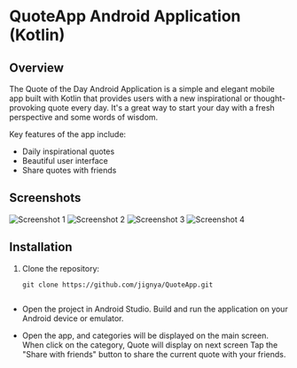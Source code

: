 # QuoteApp Android Application (Kotlin)

## Overview

The Quote of the Day Android Application is a simple and elegant mobile app built with Kotlin that provides users with a new inspirational or thought-provoking quote every day. It's a great way to start your day with a fresh perspective and some words of wisdom.

Key features of the app include:
- Daily inspirational quotes
- Beautiful user interface
- Share quotes with friends


## Screenshots

![Screenshot 1](screenshots/screenshot1.png)
![Screenshot 2](screenshots/screenshot2.png)
![Screenshot 3](screenshots/screenshot3.png)
![Screenshot 4](screenshots/screenshot4.png)

## Installation

1. Clone the repository:

   ```shell
   git clone https://github.com/jignya/QuoteApp.git
  
- Open the project in Android Studio.
 Build and run the application on your Android device or emulator.

- Open the app, and categories will be displayed on the main screen.
When click on the category, Quote will display on next screen
Tap the "Share with friends" button to share the current quote with your friends.
